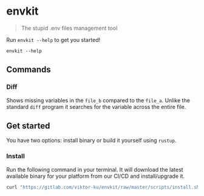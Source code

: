 # envkit

> The stupid .env files management tool

Run `envkit --help` to get you started!

```
envkit --help
```

## Commands

### Diff

Shows missing variables in the `file_b` compared to the `file_a`. Unlike the standard `diff` program
it searches for the variable across the entire file.

## Get started

You have two options: install binary or build it yourself using `rustup`.

### Install

Run the following command in your terminal. It will download the latest available binary for your platform
from our CI/CD and install/upgrade it.

```bash
curl "https://gitlab.com/viktor-ku/envkit/raw/master/scripts/install.sh" | sh
```
